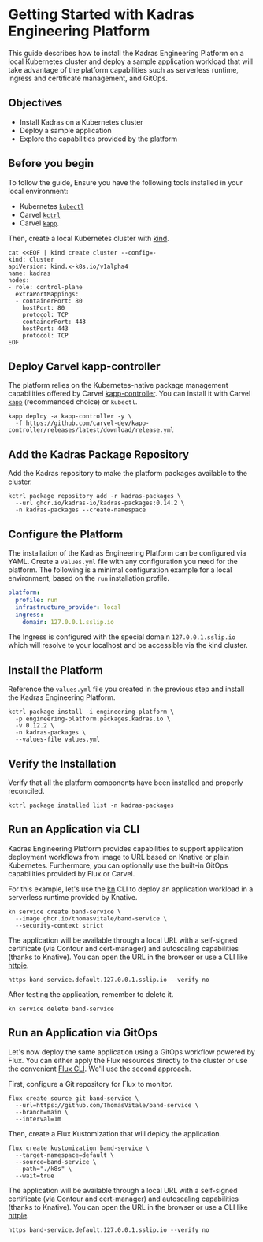 # Getting Started with Kadras Engineering Platform

This guide describes how to install the Kadras Engineering Platform on a local Kubernetes cluster and deploy a sample application workload that will take advantage of the platform capabilities such as serverless runtime, ingress and certificate management, and GitOps.

## Objectives

* Install Kadras on a Kubernetes cluster
* Deploy a sample application
* Explore the capabilities provided by the platform

## Before you begin

To follow the guide, Ensure you have the following tools installed in your local environment:

* Kubernetes [`kubectl`](https://kubectl.docs.kubernetes.io/installation/kubectl)
* Carvel [`kctrl`](https://carvel.dev/kapp-controller/docs/latest/install)
* Carvel [`kapp`](https://carvel.dev/kapp-controller/docs/latest/install/#installing-kapp-controller-cli-kctrl).

Then, create a local Kubernetes cluster with [kind](https://kind.sigs.k8s.io).

```shell
cat <<EOF | kind create cluster --config=-
kind: Cluster
apiVersion: kind.x-k8s.io/v1alpha4
name: kadras
nodes:
- role: control-plane
  extraPortMappings:
  - containerPort: 80
    hostPort: 80
    protocol: TCP
  - containerPort: 443
    hostPort: 443
    protocol: TCP
EOF
```

## Deploy Carvel kapp-controller

The platform relies on the Kubernetes-native package management capabilities offered by Carvel [kapp-controller](https://carvel.dev/kapp-controller). You can install it with Carvel [`kapp`](https://carvel.dev/kapp/docs/latest/install) (recommended choice) or `kubectl`.

```shell
kapp deploy -a kapp-controller -y \
  -f https://github.com/carvel-dev/kapp-controller/releases/latest/download/release.yml
```

## Add the Kadras Package Repository

Add the Kadras repository to make the platform packages available to the cluster.

  ```shell
  kctrl package repository add -r kadras-packages \
    --url ghcr.io/kadras-io/kadras-packages:0.14.2 \
    -n kadras-packages --create-namespace
  ```

## Configure the Platform

The installation of the Kadras Engineering Platform can be configured via YAML. Create a `values.yml` file with any configuration you need for the platform. The following is a minimal configuration example for a local environment, based on the `run` installation profile.

```yaml title="values.yml"
platform:
  profile: run
  infrastructure_provider: local
  ingress:
    domain: 127.0.0.1.sslip.io
```

The Ingress is configured with the special domain `127.0.0.1.sslip.io` which will resolve to your localhost and be accessible via the kind cluster.

## Install the Platform

Reference the `values.yml` file you created in the previous step and install the Kadras Engineering Platform.

  ```shell
  kctrl package install -i engineering-platform \
    -p engineering-platform.packages.kadras.io \
    -v 0.12.2 \
    -n kadras-packages \
    --values-file values.yml
  ```

## Verify the Installation

Verify that all the platform components have been installed and properly reconciled.

  ```shell
  kctrl package installed list -n kadras-packages 
  ```

## Run an Application via CLI

Kadras Engineering Platform provides capabilities to support application deployment workflows from image to URL based on Knative or plain Kubernetes. Furthermore, you can optionally use the built-in GitOps capabilities provided by Flux or Carvel.

For this example, let's use the [kn](https://knative.dev/docs/client) CLI to deploy an application workload in a serverless runtime provided by Knative.

```shell
kn service create band-service \
  --image ghcr.io/thomasvitale/band-service \
  --security-context strict
```

The application will be available through a local URL with a self-signed certificate (via Contour and cert-manager) and autoscaling capabilities (thanks to Knative). You can open the URL in the browser or use a CLI like [httpie](https://httpie.io).

```shell
https band-service.default.127.0.0.1.sslip.io --verify no
```

After testing the application, remember to delete it.

```shell
kn service delete band-service
```

## Run an Application via GitOps

Let's now deploy the same application using a GitOps workflow powered by Flux. You can either apply the Flux resources directly to the cluster or use the convenient [Flux CLI](https://fluxcd.io/flux/installation/#install-the-flux-cli). We'll use the second approach.

First, configure a Git repository for Flux to monitor.

```shell
flux create source git band-service \
  --url=https://github.com/ThomasVitale/band-service \
  --branch=main \
  --interval=1m
```

Then, create a Flux Kustomization that will deploy the application.

```shell
flux create kustomization band-service \
  --target-namespace=default \
  --source=band-service \
  --path="./k8s" \
  --wait=true
```

The application will be available through a local URL with a self-signed certificate (via Contour and cert-manager) and autoscaling capabilities (thanks to Knative). You can open the URL in the browser or use a CLI like [httpie](https://httpie.io).

```shell
https band-service.default.127.0.0.1.sslip.io --verify no
```
